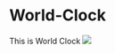 # World-Clock
This is World Clock
![](https://github.com/charleschen226/World-Clock/edit/master/conten/picture.jpg)  
